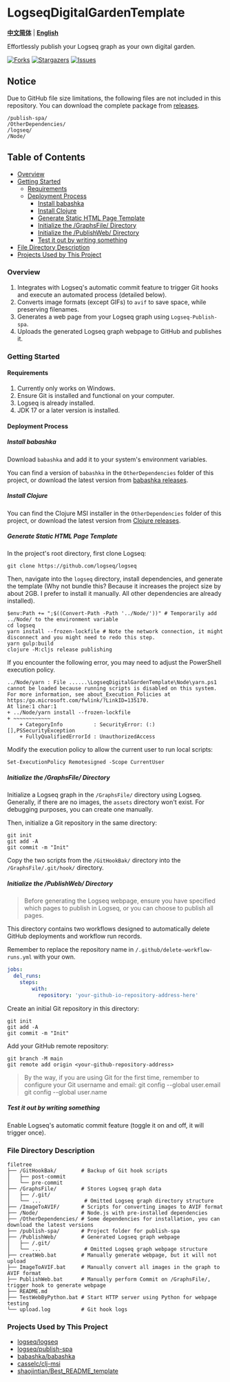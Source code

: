 # LogseqDigitalGardenTemplate

[**中文简体**](./README.md) | [**English**](./README-EN.md)

Effortlessly publish your Logseq graph as your own digital garden.

<!-- PROJECT SHIELDS -->

[![Forks][forks-shield]][forks-url]
[![Stargazers][stars-shield]][stars-url]
[![Issues][issues-shield]][issues-url]

## Notice

Due to GitHub file size limitations, the following files are not included in this repository. You can download the complete package from [releases](https://github.com/Haicaji/LogseqDigitalGardenTemplate/releases).

```
/publish-spa/
/OtherDependencies/
/logseq/
/Node/
```

## Table of Contents

*   [Overview](#overview)
*   [Getting Started](#getting-started)
    *   [Requirements](#requirements)
    *   [Deployment Process](#deployment-process)
        *   [Install babashka](#install-babashka)
        *   [Install Clojure](#install-clojure)
        *   [Generate Static HTML Page Template](#generate-static-html-page-template)
        *   [Initialize the /GraphsFile/ Directory](#initialize-the-graphsfile-directory)
        *   [Initialize the /PublishWeb/ Directory](#initialize-the-publishweb-directory)
        *   [Test it out by writing something](#test-it-out-by-writing-something)
*   [File Directory Description](#file-directory-description)
*   [Projects Used by This Project](#projects-used-by-this-project)

### Overview

1.  Integrates with Logseq's automatic commit feature to trigger Git hooks and execute an automated process (detailed below).
2.  Converts image formats (except GIFs) to `avif` to save space, while preserving filenames.
3.  Generates a web page from your Logseq graph using `Logseq-Publish-spa`.
4.  Uploads the generated Logseq graph webpage to GitHub and publishes it.

### Getting Started

#### Requirements

1.  Currently only works on Windows.
2.  Ensure Git is installed and functional on your computer.
3.  Logseq is already installed.
4.  JDK 17 or a later version is installed.

#### Deployment Process

##### Install babashka

Download `babashka` and add it to your system's environment variables.

You can find a version of `babashka` in the `OtherDependencies` folder of this project, or download the latest version from [babashka releases](https://github.com/babashka/babashka/releases).

##### Install Clojure

You can find the Clojure MSI installer in the `OtherDependencies` folder of this project, or download the latest version from [Clojure releases](https://github.com/casselc/clj-msi/releases).

##### Generate Static HTML Page Template

In the project's root directory, first clone Logseq:

```
git clone https://github.com/logseq/logseq
```

Then, navigate into the `logseq` directory, install dependencies, and generate the template (Why not bundle this? Because it increases the project size by about 2GB. I prefer to install it manually. All other dependencies are already installed).

```
$env:Path += ";$((Convert-Path -Path '../Node/'))" # Temporarily add ../Node/ to the environment variable
cd logseq
yarn install --frozen-lockfile # Note the network connection, it might disconnect and you might need to redo this step.
yarn gulp:build
clojure -M:cljs release publishing
```

If you encounter the following error, you may need to adjust the PowerShell execution policy.

```
../Node/yarn : File ......\LogseqDigitalGardenTemplate\Node\yarn.ps1 cannot be loaded because running scripts is disabled on this system. For more information, see about_Execution_Policies at https:/go.microsoft.com/fwlink/?LinkID=135170.
At line:1 char:1
+ ../Node/yarn install --frozen-lockfile
+ ~~~~~~~~~~~~
    + CategoryInfo          : SecurityError: (:) [],PSSecurityException
    + FullyQualifiedErrorId : UnauthorizedAccess
```

Modify the execution policy to allow the current user to run local scripts:

```
Set-ExecutionPolicy Remotesigned -Scope CurrentUser
```

##### Initialize the /GraphsFile/ Directory

Initialize a Logseq graph in the `/GraphsFile/` directory using Logseq. Generally, if there are no images, the `assets` directory won't exist. For debugging purposes, you can create one manually.

Then, initialize a Git repository in the same directory:

```
git init
git add -A
git commit -m "Init"
```

Copy the two scripts from the `/GitHookBak/` directory into the `/GraphsFile/.git/hook/` directory.

##### Initialize the /PublishWeb/ Directory

> Before generating the Logseq webpage, ensure you have specified which pages to publish in Logseq, or you can choose to publish all pages.

This directory contains two workflows designed to automatically delete GitHub deployments and workflow run records.

Remember to replace the repository name in `/.github/delete-workflow-runs.yml` with your own.

```yaml
jobs:
  del_runs:
    steps:
        with:
          repository: 'your-github-io-repository-address-here'
```

Create an initial Git repository in this directory:

```
git init
git add -A
git commit -m "Init"
```

Add your GitHub remote repository:

```
git branch -M main
git remote add origin <your-github-repository-address>
```

> By the way, if you are using Git for the first time, remember to configure your Git username and email:
> git config --global user.email <Your email>
> git config --global user.name <Your Name>

##### Test it out by writing something

Enable Logseq's automatic commit feature (toggle it on and off, it will trigger once).

### File Directory Description

```
filetree
├── /GitHookBak/        # Backup of Git hook scripts
│   ├── post-commit
│   └── pre-commit
├── /GraphsFile/        # Stores Logseq graph data
│   ├── /.git/
│   └── ...              # Omitted Logseq graph directory structure
├── /ImageToAVIF/       # Scripts for converting images to AVIF format
├── /Node/              # Node.js with pre-installed dependencies
├── /OtherDependencies/ # Some dependencies for installation, you can download the latest versions
├── /publish-spa/       # Project folder for publish-spa
├── /PublishWeb/        # Generated Logseq graph webpage
│   ├── /.git/
│   └── ...              # Omitted Logseq graph webpage structure
├── creatWeb.bat        # Manually generate webpage, but it will not upload
├── ImageToAVIF.bat     # Manually convert all images in the graph to AVIF format
├── PublishWeb.bat      # Manually perform Commit on /GraphsFile/, trigger hook to generate webpage
├── README.md
├── TestWebByPython.bat # Start HTTP server using Python for webpage testing
└── upload.log          # Git hook logs
```

### Projects Used by This Project

- [logseq/logseq](https://github.com/logseq/logseq)
- [logseq/publish-spa](https://github.com/logseq/publish-spa)
- [babashka/babashka](https://github.com/babashka/babashka)
- [casselc/clj-msi](https://github.com/casselc/clj-msi)
- [shaojintian/Best_README_template](https://github.com/shaojintian/Best_README_template)

<!-- links -->
[forks-shield]: https://img.shields.io/github/forks/Haicaji/LogseqDigitalGardenTemplate.svg?style=flat-square
[forks-url]: https://github.com/Haicaji/LogseqDigitalGardenTemplate/network/members
[stars-shield]: https://img.shields.io/github/stars/Haicaji/LogseqDigitalGardenTemplate.svg?style=flat-square
[stars-url]: https://github.com/Haicaji/LogseqDigitalGardenTemplate/stargazers
[issues-shield]: https://img.shields.io/github/issues/Haicaji/LogseqDigitalGardenTemplate.svg?style=flat-square
[issues-url]: https://img.shields.io/github/issues/Haicaji/LogseqDigitalGardenTemplate.svg